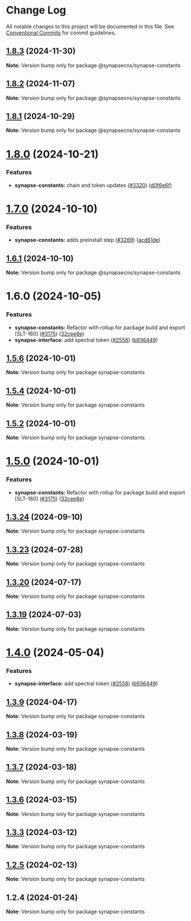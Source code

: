 # Change Log

All notable changes to this project will be documented in this file.
See [Conventional Commits](https://conventionalcommits.org) for commit guidelines.

## [1.8.3](https://github.com/synapsecns/sanguine/compare/@synapsecns/synapse-constants@1.8.2...@synapsecns/synapse-constants@1.8.3) (2024-11-30)

**Note:** Version bump only for package @synapsecns/synapse-constants





## [1.8.2](https://github.com/synapsecns/sanguine/compare/@synapsecns/synapse-constants@1.8.1...@synapsecns/synapse-constants@1.8.2) (2024-11-07)

**Note:** Version bump only for package @synapsecns/synapse-constants





## [1.8.1](https://github.com/synapsecns/sanguine/compare/@synapsecns/synapse-constants@1.8.0...@synapsecns/synapse-constants@1.8.1) (2024-10-29)

**Note:** Version bump only for package @synapsecns/synapse-constants





# [1.8.0](https://github.com/synapsecns/sanguine/compare/@synapsecns/synapse-constants@1.7.0...@synapsecns/synapse-constants@1.8.0) (2024-10-21)


### Features

* **synapse-constants:** chain and token updates ([#3320](https://github.com/synapsecns/sanguine/issues/3320)) ([d0f6e6f](https://github.com/synapsecns/sanguine/commit/d0f6e6fb57b3aa08f97737572aaf7a6230161878))





# [1.7.0](https://github.com/synapsecns/sanguine/compare/@synapsecns/synapse-constants@1.6.1...@synapsecns/synapse-constants@1.7.0) (2024-10-10)


### Features

* **synapse-constants:** adds preinstall step ([#3269](https://github.com/synapsecns/sanguine/issues/3269)) ([acd61de](https://github.com/synapsecns/sanguine/commit/acd61de4846d9b23d7aa834b8f2eefcaae486c7d))





## [1.6.1](https://github.com/synapsecns/sanguine/compare/@synapsecns/synapse-constants@1.6.0...@synapsecns/synapse-constants@1.6.1) (2024-10-10)

**Note:** Version bump only for package @synapsecns/synapse-constants





# 1.6.0 (2024-10-05)


### Features

* **synapse-constants:** Refactor with rollup for package build and export [SLT-160] ([#3175](https://github.com/synapsecns/sanguine/issues/3175)) ([32cee8e](https://github.com/synapsecns/sanguine/commit/32cee8e3bb88222e9876b0963effb51d72be31a6))
* **synapse-interface:** add spectral token ([#2558](https://github.com/synapsecns/sanguine/issues/2558)) ([b936449](https://github.com/synapsecns/sanguine/commit/b9364498b32290615d05eb88542051c8c8d2c0ce))





## [1.5.6](https://github.com/synapsecns/sanguine/compare/synapse-constants@1.5.4...synapse-constants@1.5.6) (2024-10-01)

**Note:** Version bump only for package synapse-constants





## [1.5.4](https://github.com/synapsecns/sanguine/compare/synapse-constants@1.5.2...synapse-constants@1.5.4) (2024-10-01)

**Note:** Version bump only for package synapse-constants





## [1.5.2](https://github.com/synapsecns/sanguine/compare/synapse-constants@1.5.0...synapse-constants@1.5.2) (2024-10-01)

**Note:** Version bump only for package synapse-constants





# [1.5.0](https://github.com/synapsecns/sanguine/compare/synapse-constants@1.3.24...synapse-constants@1.5.0) (2024-10-01)


### Features

* **synapse-constants:** Refactor with rollup for package build and export [SLT-160] ([#3175](https://github.com/synapsecns/sanguine/issues/3175)) ([32cee8e](https://github.com/synapsecns/sanguine/commit/32cee8e3bb88222e9876b0963effb51d72be31a6))





## [1.3.24](https://github.com/synapsecns/sanguine/compare/synapse-constants@1.3.23...synapse-constants@1.3.24) (2024-09-10)

**Note:** Version bump only for package synapse-constants





## [1.3.23](https://github.com/synapsecns/sanguine/compare/synapse-constants@1.3.20...synapse-constants@1.3.23) (2024-07-28)

**Note:** Version bump only for package synapse-constants





## [1.3.20](https://github.com/synapsecns/sanguine/compare/synapse-constants@1.3.19...synapse-constants@1.3.20) (2024-07-17)

**Note:** Version bump only for package synapse-constants





## [1.3.19](https://github.com/synapsecns/sanguine/compare/synapse-constants@1.4.0...synapse-constants@1.3.19) (2024-07-03)

**Note:** Version bump only for package synapse-constants





# [1.4.0](https://github.com/synapsecns/sanguine/compare/synapse-constants@1.3.9...synapse-constants@1.4.0) (2024-05-04)


### Features

* **synapse-interface:** add spectral token ([#2558](https://github.com/synapsecns/sanguine/issues/2558)) ([b936449](https://github.com/synapsecns/sanguine/commit/b9364498b32290615d05eb88542051c8c8d2c0ce))





## [1.3.9](https://github.com/synapsecns/sanguine/compare/synapse-constants@1.3.8...synapse-constants@1.3.9) (2024-04-17)

**Note:** Version bump only for package synapse-constants





## [1.3.8](https://github.com/synapsecns/sanguine/compare/synapse-constants@1.3.7...synapse-constants@1.3.8) (2024-03-19)

**Note:** Version bump only for package synapse-constants





## [1.3.7](https://github.com/synapsecns/sanguine/compare/synapse-constants@1.3.6...synapse-constants@1.3.7) (2024-03-18)

**Note:** Version bump only for package synapse-constants





## [1.3.6](https://github.com/synapsecns/sanguine/compare/synapse-constants@1.3.3...synapse-constants@1.3.6) (2024-03-15)

**Note:** Version bump only for package synapse-constants





## [1.3.3](https://github.com/synapsecns/sanguine/compare/synapse-constants@1.2.5...synapse-constants@1.3.3) (2024-03-12)

**Note:** Version bump only for package synapse-constants





## [1.2.5](https://github.com/synapsecns/sanguine/compare/synapse-constants@1.2.4...synapse-constants@1.2.5) (2024-02-13)

**Note:** Version bump only for package synapse-constants





## 1.2.4 (2024-01-24)

**Note:** Version bump only for package synapse-constants
